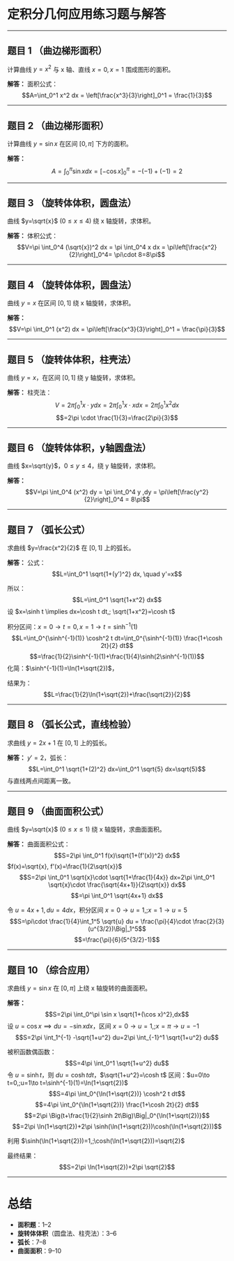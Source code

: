 
# 定积分几何应用练习题与解答

---

## 题目 1 （曲边梯形面积）

计算曲线 $y=x^2$ 与 x 轴、直线 $x=0, x=1$ 围成图形的面积。

**解答：**
面积公式：
$$A=\int_0^1 x^2 dx = \left[\frac{x^3}{3}\right]_0^1 = \frac{1}{3}$$

---

## 题目 2 （曲边梯形面积）

计算曲线 $y=\sin x$ 在区间 $[0,\pi]$ 下方的面积。

**解答：**
$$A=\int_0^\pi \sin x dx = [-\cos x]_0^\pi = -(-1)+(-1)=2$$

---

## 题目 3 （旋转体体积，圆盘法）

曲线 $y=\sqrt{x}$ ($0\le x\le 4$) 绕 x 轴旋转，求体积。

**解答：**
体积公式：
$$V=\pi \int_0^4 (\sqrt{x})^2 dx = \pi \int_0^4 x dx = \pi\left[\frac{x^2}{2}\right]_0^4= \pi\cdot 8=8\pi$$

---

## 题目 4 （旋转体体积，圆盘法）

曲线 $y=x$ 在区间 $[0,1]$ 绕 x 轴旋转，求体积。

**解答：**
$$V=\pi \int_0^1 (x^2) dx = \pi\left[\frac{x^3}{3}\right]_0^1 = \frac{\pi}{3}$$

---

## 题目 5 （旋转体体积，柱壳法）

曲线 $y=x$，在区间 $[0,1]$ 绕 y 轴旋转，求体积。

**解答：**
柱壳法：
$$V=2\pi \int_0^1 x\cdot y dx = 2\pi \int_0^1 x\cdot x dx=2\pi \int_0^1 x^2 dx$$
$$=2\pi \cdot \frac{1}{3}=\frac{2\pi}{3}$$

---

## 题目 6 （旋转体体积，y轴圆盘法）

曲线 $x=\sqrt{y}$，$0\le y \le 4$，绕 y 轴旋转，求体积。

**解答：**
$$V=\pi \int_0^4 (x^2) dy = \pi \int_0^4 y ,dy = \pi\left[\frac{y^2}{2}\right]_0^4 = 8\pi$$

---

## 题目 7 （弧长公式）

求曲线 $y=\frac{x^2}{2}$ 在 $[0,1]$ 上的弧长。

**解答：**
公式：
$$L=\int_0^1 \sqrt{1+(y')^2} dx, \quad y'=x$$
  
所以：
$$L=\int_0^1 \sqrt{1+x^2} dx$$
设 $x=\sinh t \implies dx=\cosh t dt,; \sqrt{1+x^2}=\cosh t$
  
积分区间：$x=0\to t=0, x=1\to t=\sinh^{-1}(1)$
$$L=\int_0^{\sinh^{-1}(1)} \cosh^2 t dt=\int_0^{\sinh^{-1}(1)} \frac{1+\cosh 2t}{2} dt$$
$$=\frac{1}{2}\sinh^{-1}(1)+\frac{1}{4}\sinh(2\sinh^{-1}(1))$$
化简：$\sinh^{-1}(1)=\ln(1+\sqrt{2})$，
  
结果为：
$$L=\frac{1}{2}\ln(1+\sqrt{2})+\frac{\sqrt{2}}{2}$$

---

## 题目 8 （弧长公式，直线检验）

求曲线 $y=2x+1$ 在 $[0,1]$ 上的弧长。

**解答：**
$y'=2$，弧长：
$$L=\int_0^1 \sqrt{1+(2)^2} dx=\int_0^1 \sqrt{5} dx=\sqrt{5}$$
与直线两点间距离一致。

---

## 题目 9 （曲面面积公式）

曲线 $y=\sqrt{x}$ ($0\le x\le 1$) 绕 x 轴旋转，求曲面面积。

**解答：**
曲面面积公式：
$$S=2\pi \int_0^1 f(x)\sqrt{1+(f'(x))^2} dx$$
$f(x)=\sqrt{x}, f'(x)=\frac{1}{2\sqrt{x}}$
$$S=2\pi \int_0^1 \sqrt{x}\cdot \sqrt{1+\frac{1}{4x}} dx=2\pi \int_0^1 \sqrt{x}\cdot \frac{\sqrt{4x+1}}{2\sqrt{x}} dx$$
$$=\pi \int_0^1 \sqrt{4x+1} dx$$
  
令 $u=4x+1, du=4dx$，积分区间 $x=0\to u=1,;x=1\to u=5$
$$S=\pi\cdot \frac{1}{4}\int_1^5 \sqrt{u} du = \frac{\pi}{4}\cdot \frac{2}{3}(u^{3/2})\Big|_1^5$$
$$=\frac{\pi}{6}(5^{3/2}-1)$$

---

## 题目 10 （综合应用）

求曲线 $y=\sin x$ 在 $[0,\pi]$ 上绕 x 轴旋转的曲面面积。

**解答：**
$$S=2\pi \int_0^\pi \sin x \sqrt{1+(\cos x)^2},dx$$
设 $u=\cos x \implies du=-\sin x dx$，区间 $x=0\to u=1,;x=\pi\to u=-1$
$$S=2\pi \int_1^{-1} -\sqrt{1+u^2} du=2\pi \int_{-1}^1 \sqrt{1+u^2} du$$
  
被积函数偶函数：
$$S=4\pi \int_0^1 \sqrt{1+u^2} du$$
令 $u=\sinh t$，则 $du=\cosh t dt$，$\sqrt{1+u^2}=\cosh t$
区间：$u=0\to t=0,;u=1\to t=\sinh^{-1}(1)=\ln(1+\sqrt{2})$
$$S=4\pi \int_0^{\ln(1+\sqrt{2})} \cosh^2 t dt$$
$$=4\pi \int_0^{\ln(1+\sqrt{2})} \frac{1+\cosh 2t}{2} dt$$
$$=2\pi \Big(t+\frac{1}{2}\sinh 2t\Big)\Big|_0^{\ln(1+\sqrt{2})}$$
$$=2\pi \ln(1+\sqrt{2})+2\pi \sinh(\ln(1+\sqrt{2}))\cosh(\ln(1+\sqrt{2}))$$
  
利用 $\sinh(\ln(1+\sqrt{2}))=1,;\cosh(\ln(1+\sqrt{2}))=\sqrt{2}$
  
最终结果：
$$S=2\pi \ln(1+\sqrt{2})+2\pi \sqrt{2}$$

---

# 总结

* **面积题**：1–2
* **旋转体体积**（圆盘法、柱壳法）：3–6
* **弧长**：7–8
* **曲面面积**：9–10



